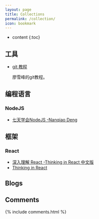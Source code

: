 ```yaml
---
layout: page
title: Collections
permalink: /collection/
icon: bookmark
---
```


* content
{:toc}

## 工具

* [git 教程](http://www.liaoxuefeng.com/wiki/0013739516305929606dd18361248578c67b8067c8c017b000)

    廖雪峰的git教程。


## 编程语言

### NodeJS

* [七天学会NodeJS -Nanqiao Deng](https://nqdeng.github.io/7-days-nodejs)

## 框架

### React

* [深入理解 React -Thinking in React 中文版](http://reactjs.cn/react/docs/thinking-in-react.html)
* [Thinking in React](http://facebook.github.io/react/docs/thinking-in-react.html)

## Blogs



## Comments

{% include comments.html %}
